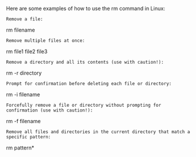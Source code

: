 Here are some examples of how to use the rm command in Linux:

    Remove a file:
rm filename

    Remove multiple files at once:
rm file1 file2 file3

    Remove a directory and all its contents (use with caution!):
rm -r directory

    Prompt for confirmation before deleting each file or directory:
rm -i filename

    Forcefully remove a file or directory without prompting for confirmation (use with caution!):
rm -f filename

    Remove all files and directories in the current directory that match a specific pattern:
rm pattern*
